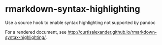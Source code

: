 # rmarkdown-syntax-highlighting
Use a source hook to enable syntax highlighting not supported by pandoc

For a rendered document, see http://curtisalexander.github.io/rmarkdown-syntax-highlighting/.
